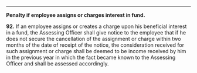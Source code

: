 ****

**Penalty if employee assigns or charges interest in fund.**

**92.** If an employee assigns or creates a charge upon his beneficial interest in a fund, the Assessing Officer shall give notice to the employee that if he does not secure the cancellation of the assignment or charge within two months of the date of receipt of the notice, the consideration received for such assignment or charge shall be deemed to be income received by him in the previous year in which the fact became known to the Assessing Officer and shall be assessed accordingly.